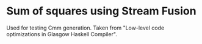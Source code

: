 Sum of squares using Stream Fusion
==================================

Used for testing Cmm generation. Taken from "Low-level code optimizations in
Glasgow Haskell Compiler".

